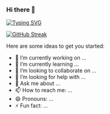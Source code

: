 ### Hi there 👋
[![Typing SVG](https://readme-typing-svg.demolab.com?font=Fira+Code&pause=1000&color=1700FF&background=FF586B00&width=435&lines=Software+Developer+Engineer)](https://git.io/typing-svg)

[![GitHub Streak](https://streak-stats.demolab.com?user=RouaL312&hide_border=true&mode=weekly)](https://git.io/streak-stats)

Here are some ideas to get you started:

- 🔭 I’m currently working on ...
- 🌱 I’m currently learning ...
- 👯 I’m looking to collaborate on ...
- 🤔 I’m looking for help with ...
- 💬 Ask me about ...
- 📫 How to reach me: ...
- 😄 Pronouns: ...
- ⚡ Fun fact: ...

